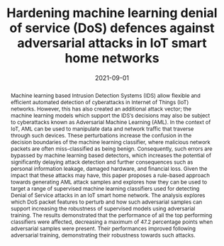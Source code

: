 ---
title: "Hardening machine learning denial of service (DoS) defences against adversarial attacks in IoT smart home networks"
authors:
- E Anthi
- L Williams
- A Javed
- P Burnap


date: "2021-09-01"
doi: "https://www.sciencedirect.com/science/article/pii/S0167404821001760"

# Schedule page publish date (NOT publication's date).
publishDate: ""

# Publication type.
# Legend: 0 = Uncategorized; 1 = Conference paper; 2 = Journal article;
# 3 = Preprint / Working Paper; 4 = Report; 5 = Book; 6 = Book section;
# 7 = Thesis; 8 = Patent
publication_types: ["2"]

# Publication name and optional abbreviated publication name.
publication: 'Computers & Security'
publication_short: ""

abstract: Machine learning based Intrusion Detection Systems (IDS) allow flexible and efficient automated detection of cyberattacks in Internet of Things (IoT) networks. However, this has also created an additional attack vector; the machine learning models which support the IDS’s decisions may also be subject to cyberattacks known as Adversarial Machine Learning (AML). In the context of IoT, AML can be used to manipulate data and network traffic that traverse through such devices. These perturbations increase the confusion in the decision boundaries of the machine learning classifier, where malicious network packets are often miss-classified as being benign. Consequently, such errors are bypassed by machine learning based detectors, which increases the potential of significantly delaying attack detection and further consequences such as personal information leakage, damaged hardware, and financial loss. Given the impact that these attacks may have, this paper proposes a rule-based approach towards generating AML attack samples and explores how they can be used to target a range of supervised machine learning classifiers used for detecting Denial of Service attacks in an IoT smart home network. The analysis explores which DoS packet features to perturb and how such adversarial samples can support increasing the robustness of supervised models using adversarial training. The results demonstrated that the performance of all the top performing classifiers were affected, decreasing a maximum of 47.2 percentage points when adversarial samples were present. Their performances improved following adversarial training, demonstrating their robustness towards such attacks.

# Summary. An optional shortened abstract.
summary: 

tags:
- Internet of things
- Smart homes
- Networking
- Supervised machine learning
- Adversarial machine learning
- Attack detection
- Intrusion detection systems
featured: true

# links:
# - icon: arxiv
#   icon_pack: ai
#   name: arXiv:1904.04067
#   url: https://arxiv.org/abs/1904.04067
# - icon: inspire
#   icon_pack: ai
#   name: inspire1728738
#   url: https://inspirehep.net/literature/1728738
# - icon: springer
#   icon_pack: ai
#   name: JHEP 07 (2019) 123
#   url: https://doi.org/10.1007/JHEP07(2019)123
  
---